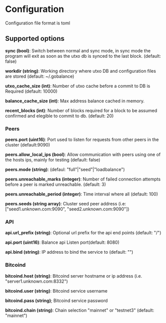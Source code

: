 # Configuration

Configuration file format is toml

## Supported options

**sync (bool)**: Switch between normal and sync mode, in sync mode the program will exit as soon as the utxo db is synced to the last block. (default: false)

**workdir (string)**: Working directory where utxo DB and configuration files are stored (default: ~/.gobalance)

**utxo_cache_size (int)**: Number of utxo cache before a commit to DB is Required (default: 10000)

**balance_cache_size (int)**: Max address balance cached in memory.

**recent_blocks (int)**: Number of blocks required for a block to be assumed confirmed and elegible to commit to db. (default: 20)


### Peers

**peers.port (uint16)**: Port used to listen for requests from other peers in the cluster (default:9090)

**peers.allow_local_ips (bool)**: Allow communication with peers using one of the hosts ips, mainly for testing (default: false)

**peers.mode (string)**: (defaul: "full"|"seed"|"loadbalance")

**peers.unreachable_marks (integer)**: Number of failed connection attempts before a peer is marked unreachable. (default: 3)
    
**peers.unreachable_period (integer)**: Time interval where all  (default: 100)

**peers.seeds (string array)**: Cluster seed peer address (i.e: ["seed1.unknown.com:9090", "seed2.unknown.com:9090"])


### API

**api.url_prefix (string)**: Optional url prefix for the api end points (default: "/")

**api.port (uint16)**: Balance api Listen port(default: 8080)

**api.bind (string)**: IP address to bind the service to (default: "")


### Bitcoind

**bitcoind.host (string)**: Bitcoind server hostname or ip address (i.e. "server1.unknown.com:8332")

**bitcoind.user (string)**: Bitcoind service username

**bitcoind.pass (string)**; Bitcoind service password

**bitcoind.chain (string)**: Chain selection "mainnet" or "testnet3" (default: "mainnet")
